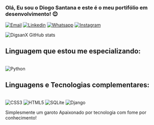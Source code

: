 ### Olá, Eu sou o Diogo Santana e este é o meu portifólio em desenvolvimento! 😊

[![Email](https://img.shields.io/badge/Gmail-D14836?style=for-the-badge&logo=gmail&logoColor=white)](diogo.anatnas@gmail.com)
[![Linkedin](https://img.shields.io/badge/LinkedIn-0077B5?style=for-the-badge&logo=linkedin&logoColor=white)](https://www.linkedin.com/in/diogo-santana-aa26a8187/)
[![Whatsapp](https://img.shields.io/badge/WhatsApp-25D366?style=for-the-badge&logo=whatsapp&logoColor=white)](https://wa.me/5541992152784)
[![Instagram](https://img.shields.io/badge/Instagram-E4405F?style=for-the-badge&logo=instagram&logoColor=white)](https://www.instagram.com/diogo_reisssss/)

![DigsanX GitHub stats](https://github-readme-stats.vercel.app/api?username=DigsanX&show_icons=true&theme=transparent)

## Linguagem que estou me especializando:

<div style="display: inline_block"><br/>
    <img text-align="center" alt="Python" src="https://img.shields.io/badge/Python-14354C?style=for-the-badge&logo=python&logoColor=white" /><br/>

## Linguagens e Tecnologias complementares:

</div style="display: inline_block"><br/>
    <img text-align="center" alt="CSS3" src="https://img.shields.io/badge/CSS-239120?&style=for-the-badge&logo=css3&logoColor=white" />
    <img text-align="center" alt="HTML5" src="https://img.shields.io/badge/HTML-239120?style=for-the-badge&logo=html5&logoColor=white" />
    <img text-align="center" alt="SQLite" src="https://img.shields.io/badge/SQLite-07405E?style=for-the-badge&logo=sqlite&logoColor=white" />
    <img text-align="center" alt="Django" src="https://img.shields.io/badge/Django-092E20?style=for-the-badge&logo=django&logoColor=white" />
</div><br/>

Simplesmente um garoto Apaixonado por tecnologia com fome por conhecimento!
